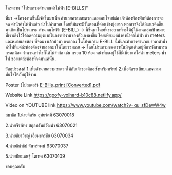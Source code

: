 โครงงาน "โปรแกรมคำนวณค่าไฟฟ้า [E-BILLS]"

ที่มา
->โครงงานชิ้นนี้จัดขึ้นมาเพื่อ อำนวยความสะดวกและตอบโจทย์ต่อ เจ้าห้องห้องพักที่ต้องการจะจด ค่าน้ำค่าไฟฟ้าแล้ว นำไปคำนวณ โดยที่มันจะมีขั้นตอนที่ค่อนข้างยุ่งยาก พวกเราจึงได้มีแนวคิดขึ้นมาเกิดเป็นโปรแกรม คำนวณไฟฟ้า (E-BILL)
->   นี้ขึ้นมาโดยที่เราอยากที่จะให้ผู้ใช้งานกลุ่มเป้าหมายที่เราเล็งไว้ได้ลดความยุ่งยากในการทำงานของตัวเองลงขึ้น โดยเพียงแค่นำค่าน้ำค่าไฟฟ้า ค่า meters และหมายเลขห้อง ที่จดมา แล้วนำมา กรอกลง ในโปรแกรม E-BILL นี้มันจะทำการคำนวณ ราคาค่าน้ำค่าไฟที่แต่ล่ะห้องต้องจ่ายออกมาให้โดยรวมเลย 
->   โดยโปรแกรมของเรานั้นมีจุดเด่นอยู่ที่การที่สามารถ กรอกห้อง จำนวนเท่าไรก็ได้ไม่จำกัด เช่น กรอก 10 ห้อง หน้าที่ของผู้ใช้ก็มีเพียงแค่ใส่ค่า meters น้ำไฟ  ของแต่ล่ะห้องที่จดมาแค่นั้น.


วัตถุประสงค์
1.เพื่ออำนวยความสะดวกให้กับเจ้าของตึกอสังหาริมทรัพย์
2.เพื่อจัดระเบียบและความมั่นใจให้กับผู้ใช้งาน

Poster (โปสเตอร์)
[E-Bills_print [Converted].pdf](https://github.com/Gokuto01/Teio/files/6525968/E-Bills_print.Converted.pdf)


Website Link
https://goofy-volhard-b10c88.netlify.app/

Video on YOUTUBE link
https://www.youtube.com/watch?v=qu_sfDewW4w

สมาชิก
1.นำยจิตริน อุทัยรัศมี 63070018

2.นำยจีรภัทร สกุลทรัพย์วัฒนำ 63070021

3.นำยชัยรวิชญ์ เอี่ยมขจรชัย 63070034

4.นำยชินำธิป จันทร์พงษ์ 63070037

5.นำยปิยะเชษฐ์ โตเทศ 63070109

ขอบคุณครับ
